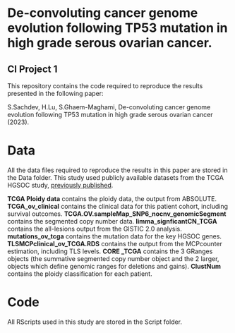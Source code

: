 # De-convoluting cancer genome evolution following TP53 mutation in high grade serous ovarian cancer.
## CI Project 1

This repository contains the code required to reproduce the results presented in the following paper:

S.Sachdev, H.Lu, S.Ghaem-Maghami, De-convoluting cancer genome evolution following TP53 mutation in high grade serous ovarian cancer (2023).

# Data
All the data files required to reproduce the results in this paper are stored in the Data folder. This study used  publicly available datasets from the TCGA HGSOC study, [previously published](https://www.nature.com/articles/nature10166).

**TCGA Ploidy data** contains the ploidy data, the output from ABSOLUTE.
**TCGA_ov_clinical** contains the clinical data for this patient cohort, including survival outcomes.
**TCGA.OV.sampleMap_SNP6_nocnv_genomicSegment** contains the segmented copy number data.
**limma_signficantCN_TCGA** contains the all-lesions output from the GISTIC 2.0 analysis.
**mutations_ov_tcga** contains the mutation data for the key HGSOC genes.
**TLSMCPclinical_ov_TCGA.RDS** contains the output from the MCPcounter estimation, including TLS levels.
**CORE _TCGA** contains the 3 GRanges objects (the summative segmented copy number object and the 2 larger, objects which define genomic ranges for deletions and gains).
**ClustNum** contains the ploidy classification for each patient.

# Code
All RScripts used in this study are stored in the Script folder.

